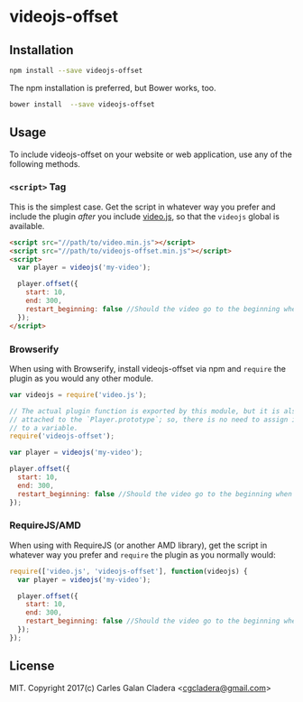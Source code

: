 # videojs-offset


## Installation

```sh
npm install --save videojs-offset
```

The npm installation is preferred, but Bower works, too.

```sh
bower install  --save videojs-offset
```

## Usage

To include videojs-offset on your website or web application, use any of the following methods.

### `<script>` Tag

This is the simplest case. Get the script in whatever way you prefer and include the plugin _after_ you include [video.js][videojs], so that the `videojs` global is available.

```html
<script src="//path/to/video.min.js"></script>
<script src="//path/to/videojs-offset.min.js"></script>
<script>
  var player = videojs('my-video');

  player.offset({
    start: 10,
    end: 300,
    restart_beginning: false //Should the video go to the beginning when it ends
  });
</script>
```

### Browserify

When using with Browserify, install videojs-offset via npm and `require` the plugin as you would any other module.

```js
var videojs = require('video.js');

// The actual plugin function is exported by this module, but it is also
// attached to the `Player.prototype`; so, there is no need to assign it
// to a variable.
require('videojs-offset');

var player = videojs('my-video');

player.offset({
  start: 10,
  end: 300,
  restart_beginning: false //Should the video go to the beginning when it ends
});
```

### RequireJS/AMD

When using with RequireJS (or another AMD library), get the script in whatever way you prefer and `require` the plugin as you normally would:

```js
require(['video.js', 'videojs-offset'], function(videojs) {
  var player = videojs('my-video');

  player.offset({
    start: 10,
    end: 300,
    restart_beginning: false //Should the video go to the beginning when it ends
  });
});
```

## License

MIT. Copyright 2017(c) Carles Galan Cladera &lt;cgcladera@gmail.com&gt;


[videojs]: http://videojs.com/

